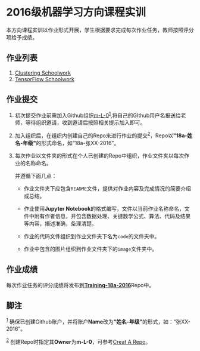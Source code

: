 # 2016级机器学习方向课程实训
本方向课程实训以作业形式开展，学生根据要求完成每次作业任务，教师按照评分项给予成绩。

## 作业列表

1. [Clustering Schoolwork](https://github.com/m-L-0/Training-18a-2016/blob/master/Clustering%20Schoolwork.md)
2. [TensorFlow Schoolwork](https://github.com/m-L-0/Training-18a-2016/blob/master/TensorFlow%20Schoolwork.md)

## 作业提交 

1. 初次提交作业前需加入Github组织[m-L-0](https://www.baidu.com/)<sup><a id="fnr.1" class="footref" href="#fn.1">1</a></sup>,将自己的GIthub用户名报送给老师，等待组织邀请，收到邀请后按照相关提示加入即可。

2. 加入组织后，在组织内创建自己的Repo来进行作业的提交<sup><a id="fnr.1" class="footref" href="#fn.1">2</a></sup>，Repo以<b>"18a-姓名-年级"</b>的形式命名，如“18a-张XX-2016”。

3. 每次作业以文件夹的形式在个人已创建的Repo中组织，作业文件夹以每次作业的名称命名。

   并遵循下面几点：

   * 作业文件夹下应包含`README`文件，提供对作业内容及完成情况的简要介绍或总结。

   * 作业使用**Jupyter Notebook**的格式编写，文件以当前作业名称命名，文件中附有作者信息，并包含数据处理、关键数学公式、算法、代码及结果等内容，描述准确，条理清楚。

   * 作业的代码文件组织到作业文件夹下名为`code`的文件夹中。

   * 作业中包含的图片组织到作业文件夹下的`image`文件夹中。

## 作业成绩

每次作业任务的评分成绩将发布到[**Training-18a-2016**](https://github.com/m-L-0/Training-18a-2016)Repo中。

## 脚注

<sup><a id="fnr.1" class="footref" href="#fn.1">1</a></sup> 确保已创建Github账户，并将账户**Name**改为<b>“姓名-年级”</b>的形式，如：“张XX-2016”。

<sup><a id="fnr.1" class="footref" href="#fn.1">2</a></sup> 创建Repo时指定其**Owner**为**m-L-0**，可参考[Creat A Repo](https://help.github.com/articles/create-a-repo/)。

